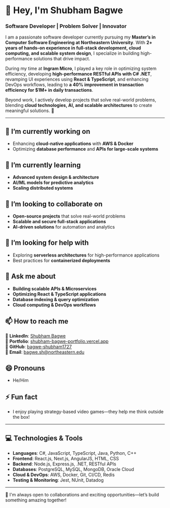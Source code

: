 # 👋 Hey, I'm Shubham Bagwe

### Software Developer | Problem Solver | Innovator

I am a passionate software developer currently pursuing my **Master’s in Computer Software Engineering at Northeastern University**. With **2+ years of hands-on experience in full-stack development, cloud computing, and scalable system design**, I specialize in building high-performance solutions that drive impact.

During my time at **Ingram Micro**, I played a key role in optimizing system efficiency, developing **high-performance RESTful APIs with C# .NET**, revamping UI experiences using **React & TypeScript**, and enhancing DevOps workflows, leading to **a 40% improvement in transaction efficiency for $1M+ in daily transactions**.

Beyond work, I actively develop projects that solve real-world problems, blending **cloud technologies, AI, and scalable architectures** to create meaningful solutions. 🚀

---

## 🔭 I’m currently working on

- Enhancing **cloud-native applications** with **AWS & Docker**
- Optimizing **database performance** and **APIs for large-scale systems**

## 🌱 I’m currently learning

- **Advanced system design & architecture**
- **AI/ML models for predictive analytics**
- **Scaling distributed systems**

## 👯 I’m looking to collaborate on

- **Open-source projects** that solve real-world problems
- **Scalable and secure full-stack applications**
- **AI-driven solutions** for automation and analytics

## 🤔 I’m looking for help with

- Exploring **serverless architectures** for high-performance applications
- Best practices for **containerized deployments**

## 💬 Ask me about

- **Building scalable APIs & Microservices**
- **Optimizing React & TypeScript applications**
- **Database indexing & query optimization**
- **Cloud computing & DevOps workflows**

## 📫 How to reach me

📌 **LinkedIn**: [Shubham Bagwe](https://www.linkedin.com/in/shubham-bagwe/)  
📌 **Portfolio**: [shubham-bagwe-portfolio.vercel.app](https://shubham-bagwe-portfolio.vercel.app/)  
📌 **GitHub**: [bagwe-shubham1727](https://github.com/bagwe-shubham1727)  
📌 **Email**: <bagwe.sh@northeastern.edu>  

## 😄 Pronouns

- He/Him

## ⚡ Fun fact

- I enjoy playing strategy-based video games—they help me think outside the box!

---

## 💻 Technologies & Tools

- **Languages**: C#, JavaScript, TypeScript, Java, Python, C++  
- **Frontend**: React.js, Next.js, AngularJS, HTML, CSS  
- **Backend**: Node.js, Express.js, .NET, RESTful APIs  
- **Databases**: PostgreSQL, MySQL, MongoDB, Oracle Cloud  
- **Cloud & DevOps**: AWS, Docker, Git, CI/CD, Redis  
- **Testing & Monitoring**: Jest, NUnit, Datadog  

---

🚀 I'm always open to collaborations and exciting opportunities—let’s build something amazing together!

